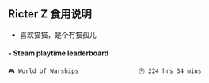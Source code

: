 ## Ricter Z 食用说明
- 喜欢猫猫，是个冇猫孤儿

<!-- steam-box start -->
#### - Steam playtime leaderboard
```text
🎮 World of Warships                 🕘 224 hrs 34 mins
```
<!-- Powered by https://github.com/YouEclipse/steam-box . -->
<!-- steam-box end -->
